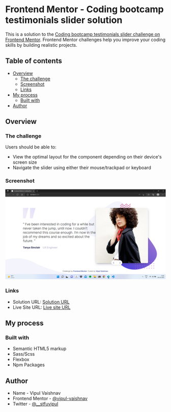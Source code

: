 # Frontend Mentor - Coding bootcamp testimonials slider solution

This is a solution to the [Coding bootcamp testimonials slider challenge on Frontend Mentor](https://www.frontendmentor.io/challenges/coding-bootcamp-testimonials-slider-4FNyLA8JL). Frontend Mentor challenges help you improve your coding skills by building realistic projects.

## Table of contents

- [Overview](#overview)
  - [The challenge](#the-challenge)
  - [Screenshot](#screenshot)
  - [Links](#links)
- [My process](#my-process)
  - [Built with](#built-with)
- [Author](#author)

## Overview

### The challenge

Users should be able to:

- View the optimal layout for the component depending on their device's screen size
- Navigate the slider using either their mouse/trackpad or keyboard

### Screenshot

![ScreenShot](./images/screenshot/screenshot.png)

### Links

- Solution URL: [Solution URL](https://github.com/vipul-vaishnav/Coding-testimonial)
- Live Site URL: [Live site URL](https://main--slider-vipul.netlify.app/)

## My process

### Built with

- Semantic HTML5 markup
- Sass/Scss
- Flexbox
- Npm Packages

## Author

- Name - Vipul Vaishnav
- Frontend Mentor - [@vipul-vaishnav](https://www.frontendmentor.io/profile/vipul-vaishnav)
- Twitter - [@\_\_stfuvipul](https://www.twitter.com/__stfuvipul)
